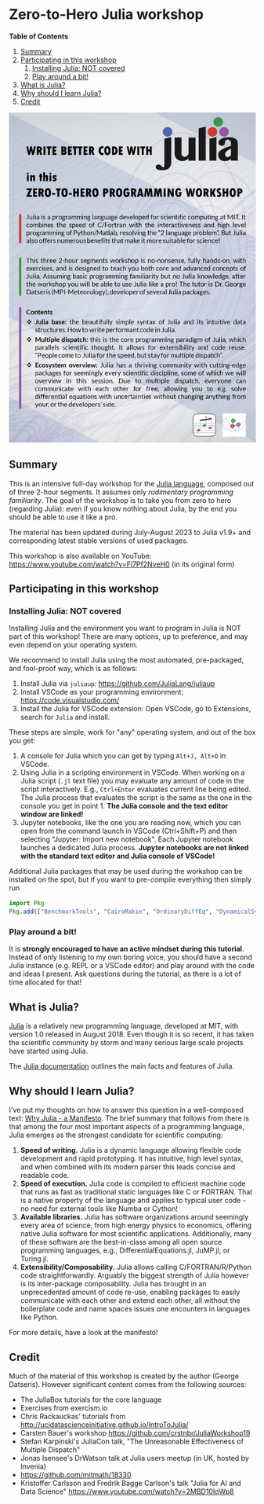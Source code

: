 # Zero-to-Hero Julia workshop

**Table of Contents**
1. [Summary](#summary)
2. [Participating in this workshop](#participating-in-this-workshop)
   1. [Installing Julia: NOT covered](#installing-julia-not-covered)
   2. [Play around a bit!](#play-around-a-bit)
3. [What is Julia?](#what-is-julia)
4. [Why should I learn Julia?](#why-should-i-learn-julia)
5. [Credit](#credit)

![workshop's add poster](add.jpg)

## Summary

This is an intensive full-day workshop for the [Julia language](#what-is-julia), composed out of three 2-hour segments. It assumes only *rudimentary programming familiarity*. The goal of the workshop is to take you from zero to hero (regarding Julia): even if you know nothing about Julia, by the end you should be able to use it like a pro.


The material has been updated during July-August 2023 to Julia v1.9+ and corresponding latest stable versions of used packages.

This workshop is also available on YouTube: https://www.youtube.com/watch?v=Fi7Pf2NveH0 (in its original form)


## Participating in this workshop

### Installing Julia: NOT covered

Installing Julia and the environment you want to program in Julia is NOT part of this workshop! There are many options, up to preference, and may even depend on your operating system.

We recommend to install Julia using the most automated, pre-packaged, and fool-proof way, which is as follows:

1. Install Julia via `juliaup`: https://github.com/JuliaLang/juliaup
2. Install VSCode as your programming environment: https://code.visualstudio.com/
3. Install the Julia for VSCode extension: Open VSCode, go to Extensions, search for `Julia` and install.

These steps are simple, work for "any" operating system, and out of the box you get:

1. A console for Julia which you can get by typing `Alt+J, Alt+O` in VSCode.
2. Using Julia in a scripting environment in VSCode. When working on a Julia script (`.jl` text file) you may evaluate any amount of code in the script interactively. E.g., `Ctrl+Enter` evaluates current line being edited. The Julia process that evaluates the script is the same as the one in the console you get in point 1. **The Julia console and the text editor window are linked!**
3. Jupyter notebooks, like the one you are reading now, which you can open from the command launch in VSCode (Ctrl+Shift+P) and then selecting "Jupyter: Import new notebook". Each Jupyter notebook launches a dedicated Julia process. **Jupyter notebooks are not linked with the standard text editor and Julia console of VSCode!**

Additional Julia packages that may be used during the workshop can be installed on the spot, but if you want to pre-compile everything then simply run

```julia
import Pkg
Pkg.add(["BenchmarkTools", "CairoMakie", "OrdinaryDiffEq", "DynamicalSystems", "DrWatson", "DataFrames"])
```

### Play around a bit!

It is **strongly encouraged to have an active mindset during this tutorial**. Instead of only listening to my own boring voice, you should have a second Julia instance (e.g. REPL or a VSCode editor) and play around with the code and ideas I present. Ask questions during the tutorial, as there is a lot of time allocated for that!

## What is Julia?

[Julia](https://julialang.org/) is a relatively new programming language, developed at MIT, with version 1.0 released in August 2018. Even though it is so recent, it has taken the scientific community by storm and many serious large scale projects have started using Julia.

The [Julia documentation](https://docs.julialang.org/en/v1/) outlines the main facts and features of Julia.

## Why should I learn Julia?

I've put my thoughts on how to answer this question in a well-composed text: [Why Julia - a Manifesto](https://github.com/Datseris/whyjulia-manifesto). The brief summary that follows from there is that among the four most important aspects of a programming language, Julia emerges as the strongest candidate for scientific computing:

1. **Speed of writing.** Julia is a dynamic language allowing flexible code development and rapid prototyping. It has intuitive, high level syntax, and when combined with its modern parser this leads concise and readable code.
2. **Speed of execution.** Julia code is compiled to efficient machine code that runs as fast as traditional static languages like C or FORTRAN. That is a native property of the language and applies to typical user code - no need for external tools like Numba or Cython!
3. **Available libraries.** Julia has software organizations around seemingly every area of science, from high energy physics to economics, offering native Julia software for most scientific applications. Additionally, many of these software are the best-in-class among all open source programming languages, e.g., DifferentialEquations.jl, JuMP.jl, or Turing.jl.
4. **Extensibility/Composability.** Julia allows calling C/FORTRAN/R/Python code straightforwardly. Arguably the biggest strength of Julia however is its inter-package composability. Julia has brought in an unprecedented amount of code re-use, enabling packages to easily communicate with each other and extend each other, all without the boilerplate code and name spaces issues one encounters in languages like Python.

For more details, have a look at the manifesto!

## Credit

Much of the material of this workshop is created by the author (George Datseris). However significant content comes from the following sources:

* The JuliaBox tutorials for the core language
* Exercises from exercism.io
* Chris Rackauckas' tutorials from <http://ucidatascienceinitiative.github.io/IntroToJulia/>
* Carsten Bauer's workshop <https://github.com/crstnbr/JuliaWorkshop19>
* Stefan Karpinski's JuliaCon talk, "The Unreasonable Effectiveness of Multiple Dispatch"
* Jonas Isensee's DrWatson talk at Julia users meetup (in UK, hosted by Invenia)
* <https://github.com/mitmath/18330>
* Kristoffer Carlsson and Fredrik Bagge Carlson's talk "Julia for AI and Data Science" <https://www.youtube.com/watch?v=2MBD10lqWp8>
